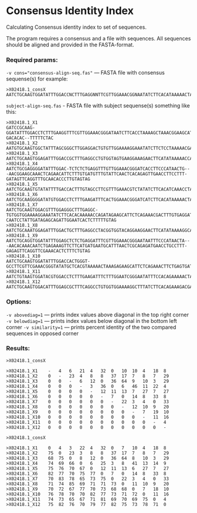 # Consensus Identity Index
Calculating Consensus identity index to set of sequences.

The program requires a consensus and a file with sequences. All sequences should be aligned and provided in the FASTA-format.

### Required params:

`-v cons="consensus-align-seq.fas"` — FASTA file with consensus sequense(s)
for example:
```fasta
>X02418.1_consX
AATCTGCAAGTGGATATTTGGACCNCTTTGAGGNNTTCGTTGGAAACGGNAATATCTTCACATAAAAACTAAACAGAAGCATTCTCAGAAACTTCTTTGTGATGATTGCATTCAACTCACAGAGTTGAACATTCCTTTTGATAGAGCAGTTTNGAAACACTCTTTTTGTAG
```

`subject-align-seq.fas` - FASTA file with subject sequense(s)
something like this:
```fasta
>X02418.1_X1
GATCCGCAAG-GGATATTTGGACCTCTTTGAAGGTTTCGTTGGAAACGGGATAATCTTCACCTAAAAGCTAAACGGAAGCATTCTCAGAAACTTCTTTGGGATGTTTGCATTCACCTCACAGAGTTGAAGTTTCCCTTTGATAGCGCAGTTT-GACACAC--TTTTTCTAC
>X02418.1_X2
AATGTGCAAGTGGCTATTTAGCGGGCTTGGAGGACTGTGTTGGAAAAGGAAATATCTTCTCCTAAAAACGACATAGAAGCATTCTCAGAAACTGCTCTGTGATGATTGCATTCAACTCCCAGAGTTGAACATTCCTTTTGATAGAGCAGTTTGCAAACACTCTTTTTGTAG
>X02418.1_X3
AATCTGCAAGTGGAGATTTGGACCGCTTTGAGGCCTGTGGTAGTGAAGGAAAGAACTTCATATAAAAACCAGACGGTAGCACTCTCAGAAAATTCTTTGTGACGATGGAGTTTAACTCAGGGAGCTGAACATTCGTTATGATGGAGCAGATTCCAAACACACGTTTTGTAG
>X02418.1_X4
AATCTGCGAGGGGATATTTGGAC-TCTCTCTGAGGTTTGTTGGAAACGGGATCACCTTCCCATAACTG---AACGGAAGCAAACTCAGAACATTCTTTGTGATGTTTGTATTCAACTCACAGAGTTGAACCTTCCTTT-GATAGTTCAGGTTTGCAACACCCTTGTAGTAG
>X02418.1_X5
AATCTGCAAGTGTATATTTTGACCACTTTGTAGCCTTCGTTTGAAACGTCTATATCTTCACATCAAACCTAGACAGAAGCATTCTCAGAAAGTTTTCTGCGATGACTGCATTCCACTCACAGAGTTGAACAATCCTTTTGATGGAGCAGTTTTGAAACCCTCTTTCTTTGG
>X02418.1_X6
AATCTGCAAGGGGATATGTGGACCTCTTTGAAGATTTCACTGGAAACGGGATCATCTTCACATAAAAACTAAACAGAAGCATTCTCGGAAACTATTTTGTGATGTTTGTATTCAACTCCCAGAGTTGAACTTTCCTTTTGAAAGAGCAGCTATGAAACACTCTTTTTCGAG
>X02418.1_X7
AATCTGCAAGTGGACGTTTGGAGGGCTTTGAGGC-TGTGGTGGAAAAGGAAATATCTTCACACAAAAACCAGATAGAAGCATTCTCAGAAACGACTTTGTGAGGATGGCATTCAACTACTGGAGTTGA-CAATCCTATTGATAGAGCAGATTGGAATCACTCTTTTTGTAG
>X02418.1_X8
AATCTGCAAATGGAGATTTGGACTGCTTTGAGGCCTACGGTGGTACAGGAAGGAACTTCATATAAAAGGCAAACGGAAGCATTCTCAGAATATTCTTTGTGATGATGGAGTTTCACTCACAGAGCTGAACATGCCTTTTGATGGAGCAGTTTCCAAATACACTTTTGGTAG
>X02418.1_X9
AATCTGCAGGTGGATATTTGGAGCTCTCTGAGGATTTCGTTGGAAACGGGAATAATTTCCCATAACTA---AACACAAACAATCTGAGAAAGTTCTTCATGATGAATGCATTTAACTCGCAGAGATGAACCTGCCTTT-GAGAGTTCAGGTTCGAAACACTCTTTCTGTAG
>X02418.1_X10
AATCTGCAAGTGGATATTTGGACCACTGGGT-GCCTTCGTTCGAAACGGGTATATGCTCACGTAAAAACTAAAGAGAAGCATTCTCAGAAACTTCTGAGTGATGATTGCATTCAAGTCACACAGTTGAACCCTCCTTTTGATGGAGCAGTTTTGAAACTGTCTTTTTGTAG
>X02418.1_X11
AATCTGTAAGTGGATACGTGGACCTCTTTGAAGATTTCTTTGGAATCGGGAATATTTCCACAGAAAAACTAAACTGAAGCATTCTCAGAAACTGCTTTGTGGTGTTTGTGTTCGAGCCGCAGAGTTTAACATTGCTTTTCATAGAGCAGTTTTGAAATATTCTTTTGGCAG
>X02418.1_X12
AATCTGCAAGTGGACATTTGGAGCGCTTTCAGGCCTGTGGTGGAAAAGGCTTTATCTTCACAGAAAGACGAGAGAGAAGCATTGTCAGAAACTTCTTTGTGATGATTGCATTCAACTCACAGAGTTGAAGATTCCTTTTGAAACAGCAGTTTCGAAACACTCTTTCTGTGG
```

### Options:

`-v abovediag=1` — prints index values above diagonal in the top right corner
`-v belowdiag=1` — prints index values below diagonal in the bottom left corner
`-v similarity=1` — prints percent identity of the two compared sequences in opposed corner

### Results:

```
>X02418.1_consX

>X02418.1_X1	-	4	6	21	4	32	0	10	10	4	18	8
>X02418.1_X2	0	-	23	4	8	8	37	17	7	8	7	29
>X02418.1_X3	0	0	-	6	12	0	36	64	9	10	3	29
>X02418.1_X4	0	0	0	-	3	36	0	6	46	11	22	4
>X02418.1_X5	0	0	0	0	-	12	11	13	7	27	7	27
>X02418.1_X6	0	0	0	0	0	-	7	0	14	8	33	8
>X02418.1_X7	0	0	0	0	0	0	-	22	3	4	0	33
>X02418.1_X8	0	0	0	0	0	0	0	-	12	10	9	20
>X02418.1_X9	0	0	0	0	0	0	0	0	-	7	19	10
>X02418.1_X10	0	0	0	0	0	0	0	0	0	-	11	16
>X02418.1_X11	0	0	0	0	0	0	0	0	0	0	-	4
>X02418.1_X12	0	0	0	0	0	0	0	0	0	0	0	-
```

```
>X02418.1_consX

>X02418.1_X1	0	4	3	22	4	32	0	7	10	4	18	8
>X02418.1_X2	75	0	23	3	8	8	37	17	7	8	7	29
>X02418.1_X3	68	75	0	8	12	0	36	64	8	10	3	29
>X02418.1_X4	74	69	66	0	6	25	3	8	41	13	14	9
>X02418.1_X5	75	76	70	67	0	12	11	13	6	27	7	27
>X02418.1_X6	82	77	70	75	77	0	7	0	14	8	33	8
>X02418.1_X7	70	83	78	65	73	75	0	22	3	4	0	33
>X02418.1_X8	71	74	85	69	71	71	73	0	11	10	9	20
>X02418.1_X9	70	72	67	77	70	73	68	68	0	7	18	10
>X02418.1_X10	76	78	70	70	82	77	73	71	72	0	11	16
>X02418.1_X11	74	73	65	67	71	81	69	70	69	75	0	4
>X02418.1_X12	75	82	76	70	79	77	82	75	73	78	71	0
```
